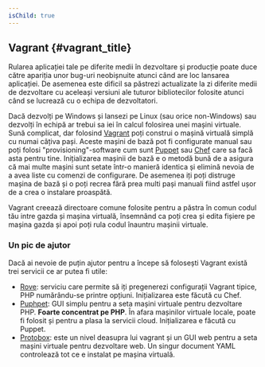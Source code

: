 ```yaml
---
isChild: true
---
```


## Vagrant {#vagrant_title}

Rularea aplicației tale pe diferite medii în dezvoltare și producție poate duce către apariția unor bug-uri neobișnuite
atunci când are loc lansarea aplicației. De asemenea este dificil sa păstrezi actualizate la zi diferite medii de
dezvoltare cu aceleași versiuni ale tuturor bibliotecilor folosite atunci când se lucrează cu o echipa de dezvoltatori.

Dacă dezvolți pe Windows și lansezi pe Linux (sau orice non-Windows) sau dezvolți în echipă ar trebui sa iei în calcul
 folosirea unei mașini virtuale. Sună complicat, dar folosind [Vagrant][vagrant] poți construi o mașină virtuală simplă
 cu numai câțiva pași. Aceste mașini de bază pot fi configurate manual sau poți folosi "provisioning"-software cum sunt
 [Puppet][puppet] sau [Chef][chef] care sa facă asta pentru tine.
Inițializarea mașinii de bază e o metodă bună de a asigura că mai multe mașini sunt setate într-o manieră identica și
 elimină nevoia de a avea liste cu comenzi de configurare. De asemenea iți poți distruge mașina de bază și o poți
 recrea fără prea multi pași manuali fiind astfel ușor de a crea o instalare proaspătă.

Vagrant creează directoare comune folosite pentru a păstra în comun codul tău intre gazda și mașina virtuală, însemnând
 ca poți crea și edita fișiere pe mașina gazda și apoi poți rula codul înauntru mașinii virtuale.

### Un pic de ajutor

Dacă ai nevoie de puțin ajutor pentru a începe să folosești Vagrant există trei servicii ce ar putea fi utile:

- [Rove][rove]: serviciu care permite să iți pregenerezi configurații Vagrant tipice, PHP numărându-se printre opțiuni.
 Inițializarea este făcută cu Chef.
- [Puphpet][puphpet]: GUI simplu pentru a seta mașini virtuale pentru dezvoltare PHP. **Foarte concentrat pe PHP**.
 În afara mașinilor virtuale locale, poate fi folosit și pentru a plasa la servicii cloud. Inițializarea e făcută cu Puppet.
- [Protobox][protobox]: este un nivel deasupra lui vagrant și un GUI web pentru a seta mașini virtuale pentru dezvoltare
 web. Un singur document YAML controlează tot ce e instalat pe mașina virtuală.

[vagrant]: http://vagrantup.com/
[puppet]: http://www.puppetlabs.com/
[chef]: http://www.opscode.com/
[rove]: http://rove.io/
[puphpet]: https://puphpet.com/
[protobox]: http://getprotobox.com/